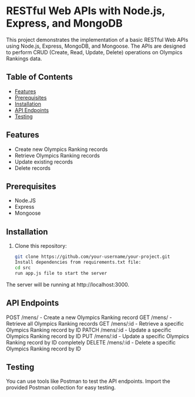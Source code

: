 # RESTful Web APIs with Node.js, Express, and MongoDB

This project demonstrates the implementation of a basic RESTful Web APIs using Node.js, Express, MongoDB, and Mongoose. The APIs are designed to perform CRUD (Create, Read, Update, Delete) operations on Olympics Rankings data.

## Table of Contents

- [Features](#features)
- [Prerequisites](#prerequisites)
- [Installation](#installation)
- [API Endpoints](#api-endpoints)
- [Testing](#testing)

## Features

- Create new Olympics Ranking records
- Retrieve Olympics Ranking records
- Update existing records
- Delete records

## Prerequisites

- Node.JS
- Express
- Mongoose

## Installation

1. Clone this repository:
   ```bash
   git clone https://github.com/your-username/your-project.git
   Install dependencies from requirements.txt file:
   cd src
   run app.js file to start the server

The server will be running at http://localhost:3000.

## API Endpoints
POST /mens/ - Create a new Olympics Ranking record
GET /mens/ - Retrieve all Olympics Ranking records
GET /mens/:id - Retrieve a specific Olympics Ranking record by ID
PATCH /mens/:id - Update a specific Olympics Ranking record by ID
PUT /mens/:id - Update a specific Olympics Ranking record by ID completely
DELETE /mens/:id - Delete a specific Olympics Ranking record by ID

## Testing
You can use tools like Postman to test the API endpoints. Import the provided Postman collection for easy testing.
